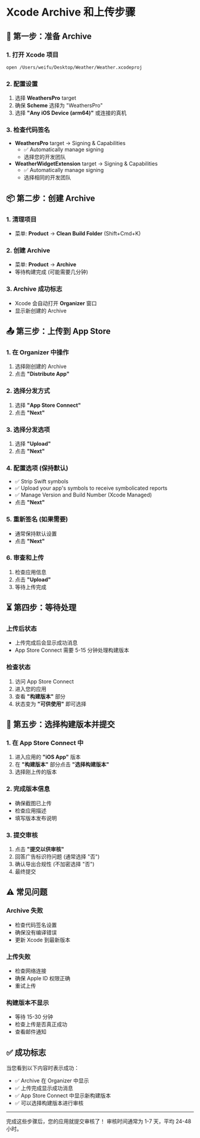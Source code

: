 # Xcode Archive 和上传步骤

## 🚀 第一步：准备 Archive

### 1. 打开 Xcode 项目
```bash
open /Users/weifu/Desktop/Weather/Weather.xcodeproj
```

### 2. 配置设置
1. 选择 **WeathersPro** target
2. 确保 **Scheme** 选择为 "WeathersPro"
3. 选择 **"Any iOS Device (arm64)"** 或连接的真机

### 3. 检查代码签名
- **WeathersPro** target → Signing & Capabilities
  - ✅ Automatically manage signing
  - 选择您的开发团队
- **WeatherWidgetExtension** target → Signing & Capabilities  
  - ✅ Automatically manage signing
  - 选择相同的开发团队

## 📦 第二步：创建 Archive

### 1. 清理项目
- 菜单: **Product** → **Clean Build Folder** (Shift+Cmd+K)

### 2. 创建 Archive  
- 菜单: **Product** → **Archive**
- 等待构建完成 (可能需要几分钟)

### 3. Archive 成功标志
- Xcode 会自动打开 **Organizer** 窗口
- 显示新创建的 Archive

## 📤 第三步：上传到 App Store

### 1. 在 Organizer 中操作
1. 选择刚创建的 Archive
2. 点击 **"Distribute App"**

### 2. 选择分发方式
1. 选择 **"App Store Connect"**
2. 点击 **"Next"**

### 3. 选择分发选项
1. 选择 **"Upload"**
2. 点击 **"Next"**

### 4. 配置选项 (保持默认)
- ✅ Strip Swift symbols
- ✅ Upload your app's symbols to receive symbolicated reports
- ✅ Manage Version and Build Number (Xcode Managed)
- 点击 **"Next"**

### 5. 重新签名 (如果需要)
- 通常保持默认设置
- 点击 **"Next"**

### 6. 审查和上传
1. 检查应用信息
2. 点击 **"Upload"**
3. 等待上传完成

## ⏳ 第四步：等待处理

### 上传后状态
- 上传完成后会显示成功消息
- App Store Connect 需要 5-15 分钟处理构建版本

### 检查状态
1. 访问 App Store Connect
2. 进入您的应用
3. 查看 **"构建版本"** 部分
4. 状态变为 **"可供使用"** 即可选择

## 🎯 第五步：选择构建版本并提交

### 1. 在 App Store Connect 中
1. 进入应用的 **"iOS App"** 版本
2. 在 **"构建版本"** 部分点击 **"选择构建版本"**
3. 选择刚上传的版本

### 2. 完成版本信息
- 确保截图已上传
- 检查应用描述
- 填写版本发布说明

### 3. 提交审核
1. 点击 **"提交以供审核"**
2. 回答广告标识符问题 (通常选择 "否")
3. 确认导出合规性 (不加密选择 "否")
4. 最终提交

## ⚠️ 常见问题

### Archive 失败
- 检查代码签名设置
- 确保没有编译错误
- 更新 Xcode 到最新版本

### 上传失败
- 检查网络连接
- 确保 Apple ID 权限正确
- 重试上传

### 构建版本不显示
- 等待 15-30 分钟
- 检查上传是否真正成功
- 查看邮件通知

## ✅ 成功标志

当您看到以下内容时表示成功：
- ✅ Archive 在 Organizer 中显示
- ✅ 上传完成显示成功消息  
- ✅ App Store Connect 中显示新构建版本
- ✅ 可以选择构建版本进行审核

---

完成这些步骤后，您的应用就提交审核了！
审核时间通常为 1-7 天，平均 24-48 小时。